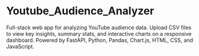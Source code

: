 # Youtube_Audience_Analyzer
Full-stack web app for analyzing YouTube audience data. Upload CSV files to view key insights, summary stats, and interactive charts on a responsive dashboard. Powered by FastAPI, Python, Pandas, Chart.js, HTML, CSS, and JavaScript.
